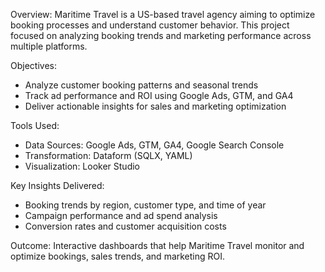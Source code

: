 Overview:
Maritime Travel is a US-based travel agency aiming to optimize booking processes and understand customer behavior. This project focused on analyzing booking trends and marketing performance across multiple platforms.

Objectives:

* Analyze customer booking patterns and seasonal trends
* Track ad performance and ROI using Google Ads, GTM, and GA4
* Deliver actionable insights for sales and marketing optimization

Tools Used:

* Data Sources: Google Ads, GTM, GA4, Google Search Console
* Transformation: Dataform (SQLX, YAML)
* Visualization: Looker Studio

Key Insights Delivered:

* Booking trends by region, customer type, and time of year
* Campaign performance and ad spend analysis
* Conversion rates and customer acquisition costs

Outcome:
Interactive dashboards that help Maritime Travel monitor and optimize bookings, sales trends, and marketing ROI.
